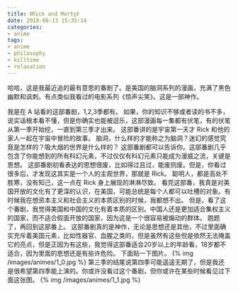 ```yaml
---
title: 《Rick and Morty》
date: 2018-06-13 15:35:14
categories:
- anime
tags:
- anime
- philosophy
- killtime
- relaxation
---
```

哈哈，这是我最近追的最有意思的番剧了。是美国的脑洞系列的漫画，充满了黑色幽默和讽刺。有点类似我看过的电影系列《惊声尖笑》。这是一部神作。
<!--more-->
我是在 A 站看的这部番剧，1,2,3季都有。
如果，你的知识不够或者读的书不多，说实话根本看不懂，但是你确实也能被逗乐，这部漫画每一集都有伏笔，有的伏笔从第一季开始挖，一直到第三季才出来。
这部番讲的是宇宙第一天才 Rick 和他的家人一起在宇宙中冒险的故事。
脑洞，什么样的才能称之为脑洞？迷幻的感觉究竟是怎样的？吸大烟的世界是什么样的？
这部番剧都可以告诉你。这部番剧几乎包含了你能想到的所有科幻元素，不过仅仅有科幻元素只能成为漫威之流，关键是思想。
这部番剧初看表达的思想很废，比如得过且过，能废则废。但是，你看过很多后，才发现这其实是一个人的主观世界，那就是 Rick。
聪明人，都是高处不胜寒，没有知己，这一点在 Rick 身上展现的淋淋尽致。
看完这部番，我真是对美国开放的文化有了更深的认识，在美国，可能总统是每个人都可以吐槽的对象。有时候我在想资本主义和社会主义的本质区别的时候，我都想不出。
但是，看了这个番剧，我觉得美国和中国的文化有着本质的区别。中国人还是更加适合集权主义的国家，而不适合假面开放的国家，因为这是一个很容易被煽动的群体。
跑题了，再回到这部番上。
这部番剧真的是神作，无论是思想还是其他，不过里面确实充斥着美国元素，比如性器官、血腥之类的，但是虽然有这些但是依然无法掩盖它的亮点，但是正因为有这些，我觉得这部番适合20岁以上的年龄看，18岁都不适合，因为里面的思想还是有些许危险。
下面贴一下图片。
 {% img /images/animes/1_0.jpg %}
第三季的结尾说第四季可能遥遥无期了，但是我还是很希望第四季能上演的。你或许没看过这个番剧，但你或许在某些时候看见过下面这张图。
 {% img /images/animes/1_1.jpg %}

